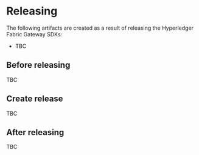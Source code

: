 # Releasing

The following artifacts are created as a result of releasing the Hyperledger Fabric Gateway SDKs:

- TBC

## Before releasing

TBC

## Create release

TBC

## After releasing

TBC
